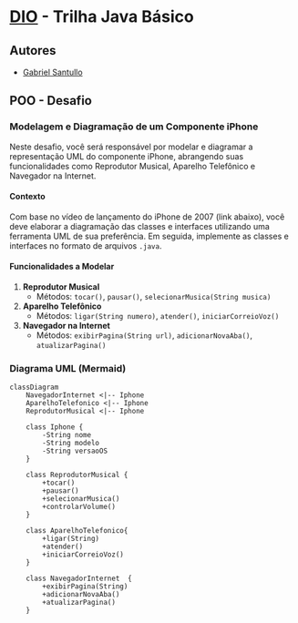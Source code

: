 # [DIO](https://web.dio.me/track/formacao-java-developer) - Trilha Java Básico

## Autores
- [Gabriel Santullo](https://github.com/santullo)

## POO - Desafio

### Modelagem e Diagramação de um Componente iPhone

Neste desafio, você será responsável por modelar e diagramar a representação UML do componente iPhone, abrangendo suas funcionalidades como Reprodutor Musical, Aparelho Telefônico e Navegador na Internet.

#### Contexto
Com base no vídeo de lançamento do iPhone de 2007 (link abaixo), você deve elaborar a diagramação das classes e interfaces utilizando uma ferramenta UML de sua preferência. Em seguida, implemente as classes e interfaces no formato de arquivos `.java`.

#### Funcionalidades a Modelar
1. **Reprodutor Musical**
   - Métodos: `tocar()`, `pausar()`, `selecionarMusica(String musica)`
2. **Aparelho Telefônico**
   - Métodos: `ligar(String numero)`, `atender()`, `iniciarCorreioVoz()`
3. **Navegador na Internet**
   - Métodos: `exibirPagina(String url)`, `adicionarNovaAba()`, `atualizarPagina()`

### Diagrama UML (Mermaid)
```mermaid
classDiagram
    NavegadorInternet <|-- Iphone 
    AparelhoTelefonico <|-- Iphone
    ReprodutorMusical <|-- Iphone

    class Iphone {
        -String nome
        -String modelo
        -String versaoOS
    }

    class ReprodutorMusical {
        +tocar() 
        +pausar()
        +selecionarMusica()
        +controlarVolume()
    }

    class AparelhoTelefonico{
        +ligar(String)
        +atender()
        +iniciarCorreioVoz()
    }
    
    class NavegadorInternet  {
        +exibirPagina(String)
        +adicionarNovaAba()
        +atualizarPagina()
    }
```

